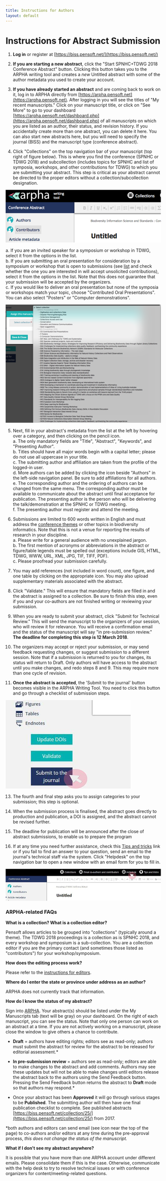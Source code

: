```yaml
---
title: Instructions for Authors
layout: default
---  
```


# Instructions for Abstract Submission  

1. **Log in** or register at [https://biss.pensoft.net/](https://biss.pensoft.net/)  

2. **If you are starting a new abstract**, click the "Start SPNHC+TDWG 2018 Conference Abstract" button. Clicking this button takes you to the ARPHA writing tool and creates a *new* Untitled abstract with some of the author metadata you used to create your account.  

3. **If you have already started an abstract** and are coming back to work on it, log in to ARPHA directly from [https://arpha.pensoft.net](https://arpha.pensoft.net). After logging in you will see the titles of "My recent manuscripts." Click on your manuscript title, or click on "See More" to go to your dashboard [https://arpha.pensoft.net/dashboard.php](https://arpha.pensoft.net/dashboard.php) of all manuscripts on which you are listed as an author, their status, and revision history. If you accidentally create more than one abstract, you can delete it here. You can also start new abstracts here, but you will need to specify the journal (BISS) and the manuscript type (conference abstract).  

4. Click "Collections" on the top navigation bar of your manuscript (top right of figure below). This is where you find the conference (SPNHC or TDWG 2018) and subcollection (includes topics for SPNHC and list of symposia, workshops, and other contributions for TDWG) to which you are submitting your abstract. This step is critical as your abstract cannot be directed to the proper editors without a collection/subcollection designation. 

![](images/image_0.png)  

   a. If you are an invited speaker for a symposium or workshop in TDWG, select it from the options in the list.  
   b. If you are submitting an oral presentation for consideration by a symposium or workshop that is open to submissions (see [list](https://tdwg.github.io/conferences/2018/sessions/index) and check whether the one you are interested in will accept unsolicited contributions), select it from the options in the list. Note that this does not guarantee that your submission will be accepted by the organizers.  
   c. If you would like to deliver an oral presentation but none of the symposia or workshops match your topic, choose "Contributed Oral Presentations". You can also select "Posters" or "Computer demonstrations".  
   
![](images/image_1.png)  

5. Next, fill in your abstract's metadata from the list at the left by hovering over a category, and then clicking on the pencil icon.  
   a. The only mandatory fields are "Title", "Abstract", "Keywords", and "Presenting Author".  
   b. Titles should have all major words begin with a capital letter; please do not use all uppercase in your title.  
   c. The submitting author and affiliation are taken from the profile of the logged-in user.  
   d. More authors can be added by clicking the icon beside "Authors" in the left-side navigation panel. Be sure to add affiliations for all authors.  
   e. The corresponding author and the ordering of authors can be changed from the same menu. The corresponding author must be available to communicate about the abstract until final acceptance for publication. The presenting author is the person who will be delivering the talk/demonstration at the SPNHC or TDWG meeting.  
   f. The presenting author must register and attend the meeting.  

6. Submissions are limited to 600 words written in English and must address the [conference themes](http://spnhc-tdwg2018.nz/) or other topics in biodiversity informatics. Note that this is not a venue for reporting the results of research in your discipline.  
   a. Please write for a general audience with no unexplained jargon.  
   b. The first mention of acronyms or abbreviations in the abstract or figure/table legends must be spelled out (exceptions include GIS, HTML, TDWG, WWW, URL, XML, JPG, TIF, TIFF, PDF).  
   c. Please proofread your submission carefully.  

7. You may add references (not included in word count), one figure, and one table by clicking on the appropriate icon. You may also upload supplementary materials associated with the abstract.  

8. Click "Validate." This will ensure that mandatory fields are filled in and the abstract is assigned to a collection. Be sure to finish this step, even if you and your co-authors are not finished writing or reviewing your submission.

9. When you are ready to submit your abstract, click "Submit for Technical Review." This will send the manuscript to the organizers of your session, who will review it for relevance. You will receive a confirmation email and the status of the manuscript will say "in pre-submission review." **The deadline for completing this step is 12 March 2018**.  

10. The organizers may accept or reject your submission, or may send feedback requesting changes, or suggest submission to a different session. Note that if a submission is returned to you for changes, its status will return to Draft. Only authors will have access to the abstract until you make changes, and redo steps 8 and 9. This may require more than one cycle of revision. 

11. **Once the abstract is accepted**, the 'Submit to the journal' button becomes visible in the ARPHA Writing Tool. You need to click this button and go through a checklist of submission steps. 

![](images/image_2.jpg)

13. The fourth and final step asks you to assign categories to your submission; this step is optional. 

14. When the submission process is finalised, the abstract goes directly to production and publication, a DOI is assigned, and the abstract cannot be revised further. 

15. The deadline for publication will be announced after the close of abstract submissions, to enable us to prepare the program

12. If at any time you need further assistance, check this [Tips and tricks](https://arpha.pensoft.net/tips/) link or if you fail to find an answer to your question, send an email to the journal's technical staff via the system. Click "Helpdesk" on the top navigation bar to open a new window with an email form for you to fill in.

![](images/image_3.jpg)



### **ARPHA-related FAQs**

**What is a collection? What is a collection editor?**

Pensoft allows articles to be grouped into "collections" (typically around a theme). The TDWG 2018 proceedings is a collection as is SPNHC 2018, and every workshop and symposium is a sub-collection. You are a collection editor if you are the primary contact (and sometimes those listed as "contributors") for your workshop/symposium. 

**How does the editing process work?**

Please refer to the [instructions for editors](https://tdwg.github.io/conferences/2018/instructions-for-editors/).

**Where do I enter the state or province under address as an author?**

ARPHA does not currently track that information.

**How do I know the status of my abstract?**

Sign into [ARPHA](https://arpha.pensoft.net/). Your abstract(s) should be listed under the My Manuscripts tab (text will be gray) on your dashboard. On the right of each manuscript, you can see the status. Note that only one person can work on an abstract at a time. If you are not actively working on a manuscript, please close the window to give others a chance to contribute.

* **Draft** = authors have editing rights; editors see as read-only; authors must submit the abstract for review for the abstract to be released for editorial assessment.*

* **In pre-submission review** = authors see as read-only; editors are able to make changes to the abstract and add comments. Authors may see these updates but will not be able to make changes until editors release the abstract back to the authors using the Send Feedback button. Pressing the Send Feedback button returns the abstract to **Draft** mode so that authors may respond.*

* Once your abstract has been **Approved** it will go through various stages to be **Published**. The submitting author will then have one final publication checklist to complete. See published abstracts [https://biss.pensoft.net/collection/25/](https://biss.pensoft.net/collection/25/) from 2017.

*both authors and editors can send email (see icon near the top of the page) to co-authors and/or editors at any time during the pre-approval process, *this does not change the status of the manuscript.*

**What if I don't see my abstract anywhere?**

It is possible that you have more than one ARPHA account under different emails. Please consolidate them if this is the case. Otherwise, communicate with the help desk to try to resolve technical issues or with conference organizers for content/meeting-related questions.

